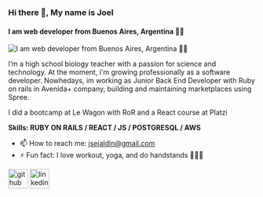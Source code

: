 ### **Hi there 👋, My name is Joel**
#### I am web developer from Buenos Aires, Argentina 👨‍💻
![I am web developer from Buenos Aires, Argentina 👨‍💻](https://media.tenor.com/NOYF3f82b_gAAAAC/programmer.gif)

I’m a high school biology teacher with a passion for science and technology. At the moment, i'm growing professionally as a software developer.
Nowhedays, im working as Junior Back End Developer with Ruby on rails in Avenida+ company, building and maintaining marketplaces using Spree.

I did a bootcamp at Le Wagon with RoR and a React course at Platzi

**Skills: RUBY ON RAILS / REACT / JS / POSTGRESQL / AWS**

- 📫 How to reach me: jsejaldin@gmail.com 
- ⚡ Fun fact: I love workout, yoga, and do handstands 🏋️‍♂️🤸 


[<img src='https://cdn.jsdelivr.net/npm/simple-icons@3.0.1/icons/github.svg' alt='github' height='40'>](https://github.com/https://github.com/JoelJaldin)  [<img src='https://cdn.jsdelivr.net/npm/simple-icons@3.0.1/icons/linkedin.svg' alt='linkedin' height='40'>](https://www.linkedin.com/in/https://www.linkedin.com/in/joeljaldin//)  

